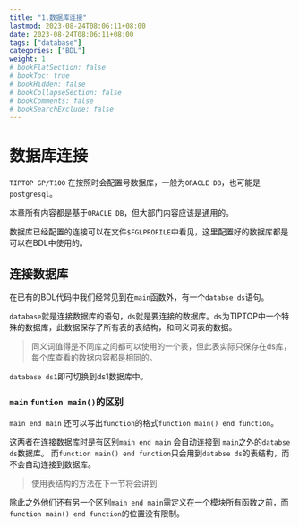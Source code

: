 ```yaml
---
title: "1.数据库连接"
lastmod: 2023-08-24T08:06:11+08:00
date: 2023-08-24T08:06:11+08:00
tags: ["database"]
categories: ["BDL"]
weight: 1
# bookFlatSection: false
# bookToc: true
# bookHidden: false
# bookCollapseSection: false
# bookComments: false
# bookSearchExclude: false
---
```


# 数据库连接

`TIPTOP GP/T100` 在按照时会配置号数据库，一般为`ORACLE DB`，也可能是`postgresql`。


本章所有内容都是基于`ORACLE DB`，但大部门内容应该是通用的。

数据库已经配置的连接可以在文件`$FGLPROFILE`中看见，这里配置好的数据库都是可以在BDL中使用的。


## 连接数据库

在已有的BDL代码中我们经常见到在`main`函数外，有一个`databse ds`语句。

`database`就是连接数据库的语句，`ds`就是要连接的数据库。`ds`为TIPTOP中一个特殊的数据库，此数据保存了所有表的表结构，和同义词表的数据。

> 同义词值得是不同库之间都可以使用的一个表，但此表实际只保存在ds库，每个库查看的数据内容都是相同的。

`database ds1`即可切换到ds1数据库中。

### `main` `funtion main()`的区别

`main end main` 还可以写出`function`的格式`function main() end function`。

这两者在连接数据库时是有区别`main end main` 会自动连接到 `main`之外的`databse ds`数据库。
而`function main() end function`只会用到`databse ds`的表结构，而不会自动连接到数据库。

> 使用表结构的方法在下一节将会讲到

除此之外他们还有另一个区别`main end main`需定义在一个模块所有函数之前，而`function main() end function`的位置没有限制。

